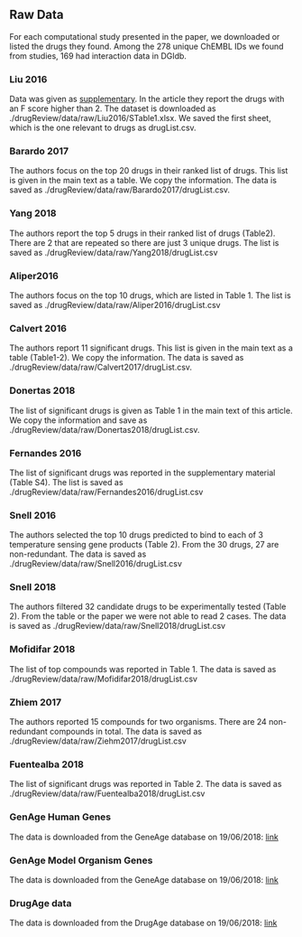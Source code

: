 ## Raw Data

For each computational study presented in the paper, we downloaded or listed the drugs they found. Among the 278 unique ChEMBL IDs we found from studies, 169 had interaction data in DGIdb. 

### Liu 2016

Data was given as [supplementary](https://static-content.springer.com/esm/art%3A10.1186%2Fs12918-016-0362-4/MediaObjects/12918_2016_362_MOESM1_ESM.xlsx). In the article they report the drugs with an F score higher than 2. The dataset is downloaded as ./drugReview/data/raw/Liu2016/STable1.xlsx. We saved the first sheet, which is the one relevant to drugs as drugList.csv.

### Barardo 2017

The authors focus on the top 20 drugs in their ranked list of drugs. This list is given in the main text as a table. We copy the information. The data is saved as ./drugReview/data/raw/Barardo2017/drugList.csv.

### Yang 2018

The authors report the top 5 drugs in their ranked list of drugs (Table2). There are 2 that are repeated so there are just 3 unique drugs. The list is saved as ./drugReview/data/raw/Yang2018/drugList.csv

### Aliper2016

The authors focus on the top 10 drugs, which are listed in Table 1. The list is saved as ./drugReview/data/raw/Aliper2016/drugList.csv

### Calvert 2016

The authors report 11 significant drugs. This list is given in the main text as a table (Table1-2). We copy the information. The data is saved as ./drugReview/data/raw/Calvert2017/drugList.csv.

### Donertas 2018

The list of significant drugs is given as Table 1 in the main text of this article. We copy the information and save as ./drugReview/data/raw/Donertas2018/drugList.csv.

### Fernandes 2016

The list of significant drugs was reported in the supplementary material (Table S4). The list is saved as ./drugReview/data/raw/Fernandes2016/drugList.csv

### Snell 2016

The authors selected the top 10 drugs predicted to bind to each of 3 temperature sensing gene products (Table 2). From the 30 drugs, 27 are non-redundant. The data is saved as ./drugReview/data/raw/Snell2016/drugList.csv

### Snell 2018

The authors filtered 32 candidate drugs to be experimentally tested (Table 2). From the table or the paper we were not able to read 2 cases. The data is saved as ./drugReview/data/raw/Snell2018/drugList.csv

### Mofidifar 2018

The list of top compounds was reported in Table 1. The data is saved as ./drugReview/data/raw/Mofidifar2018/drugList.csv

### Zhiem 2017

The authors reported 15 compounds for two organisms. There are 24 non-redundant compounds in total. The data is saved as ./drugReview/data/raw/Ziehm2017/drugList.csv

### Fuentealba 2018

The list of significant drugs was reported in Table 2. The data is saved as ./drugReview/data/raw/Fuentealba2018/drugList.csv

### GenAge Human Genes

The data is downloaded from the GeneAge database on 19/06/2018: [link](http://genomics.senescence.info/genes/human_genes.zip)

### GenAge Model Organism Genes

The data is downloaded from the GeneAge database on 19/06/2018: [link](http://genomics.senescence.info/genes/models_genes.zip)

### DrugAge data

The data is downloaded from the DrugAge database on 19/06/2018: [link](http://genomics.senescence.info/drugs/dataset.zip)


